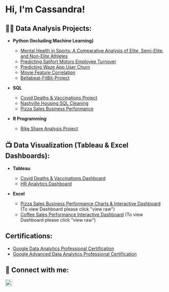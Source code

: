 <h1>Hi, I'm Cassandra! 

  
<h2>👨‍💻 Data Analysis Projects:</h2>

- <b>Python (Including Machine Learning)</b>
  - [Mental Health in Sports: A Comparative Analysis of Elite, Semi-Elite, and Non-Elite Athletes](https://github.com/CassandraNnaji/Athlete-and-Non-Athlete-Mental-Health-Project)
  - [Predicting Salifort Motors Employee Turnover](https://github.com/CassandraNnaji/Salifort-Motors-Machine-Learning-project)
  - [Predicting Waze App User Churn](https://github.com/CassandraNnaji/Waze-App-User-Churn-Project-Machine-Learning-)
  - [Movie Feature Correlation](https://github.com/CassandraNnaji/Movie_Feature-Correlation)
  - [Bellabeat-FitBit-Project](https://github.com/CassandraNnaji/Bellabeat-FitBit-Projet/blob/main/README.md)

- <b>SQL</b>
  - [Covid Deaths & Vaccinations Project](https://github.com/CassandraNnaji/Covid-Deaths-Vaccinations-Project-SQL-)
  - [Nashville Housing SQL Cleaning](https://github.com/CassandraNnaji/Nashville-Housing-SQL-Cleaning)
  - [Pizza Sales Business Performance](https://github.com/CassandraNnaji/Pizza-Sales-Business-Performance-)

- <b>R Programming</b>
  - [Bike Share Analysis Project](https://github.com/CassandraNnaji/Bike-Share-Analysis-Project)
  

<h2>📺 Data Visualization (Tableau & Excel Dashboards):</h2>

- <b>Tableau</b>
  - [Covid Deaths & Vaccinations Dashboard](https://public.tableau.com/app/profile/cassandra7850/viz/CovidDashboard_17110185743220/Dashboard1)
  - [HR Analytics Dashboard](https://public.tableau.com/app/profile/cassandra7850/viz/CovidDashboard_17110185743220/Dashboard1)

- <b>Excel</b>
  - [Pizza Sales Business Performance Charts & Interactive Dashboard](https://github.com/CassandraNnaji/Pizza-Sales-Business-Performance-/blob/main/Pizza%20Sales%20Charts%20%26%20Dashboard.xlsx)
    (To view Dashboard please click "view raw")
  - [Coffee Sales Performance Interactive Dashboard](https://github.com/CassandraNnaji/Coffee-Sales/blob/main/Coffee%20Orders%20Dashboard.xlsx)
    (To view Dashboard please click "view raw")


<h2>Certifications:</h2>


  - [Google Data Analytics Professional Certification](file:///Users/cassandrannaji/Desktop/Google%20Data%20Analytics%20Cetification%20.pdf)
  - [Google Advanced Data Analytics Professional Certification](file:///Users/cassandrannaji/Desktop/Google%20Advanced%20Data%20Analytics%20Certification.pdf) 
  

<h2> 🤳 Connect with me:</h2>

[<img align="left" alt="CassandraNnaji | LinkedIn" width="22px" src="https://cdn.jsdelivr.net/npm/simple-icons@v3/icons/linkedin.svg" />][linkedin]


[linkedin]: https://www.linkedin.com/in/cassandra-nnaji/

<!--
**joshmadakor1/joshmadakor1** is a ✨ _special_ ✨ repository because its `README.md` (this file) appears on your GitHub profile.

Here are some ideas to get you started:

- 🔭 I’m currently working on ...
- 🌱 I’m currently learning ...
- 👯 I’m looking to collaborate on ...
- 🤔 I’m looking for help with ...
- 💬 Ask me about ...
- 📫 How to reach me: ...
- 😄 Pronouns: ...
- ⚡ Fun fact: ...
-->
